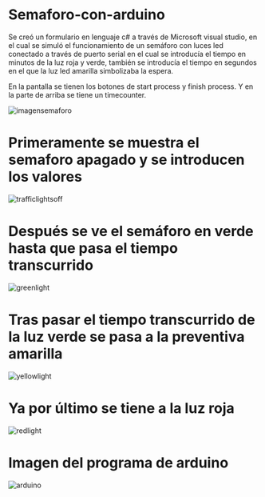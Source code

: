 # Semaforo-con-arduino
Se creó un formulario en lenguaje c# a través de Microsoft visual studio,  en el cual se simuló el funcionamiento de un semáforo con luces led conectado a través de puerto serial en el cual se introducía el tiempo en minutos de la luz roja y verde, también se introducía el tiempo en segundos en el que la luz led amarilla simbolizaba la espera.

En la pantalla se tienen los botones de start process y finish process. Y en la parte de arriba se tiene un timecounter.

![imagensemaforo](https://user-images.githubusercontent.com/74988499/139128942-35aab04c-961d-4ee0-a5bd-af3d048534c2.png)

# Primeramente se muestra el semaforo apagado y se introducen los valores

![trafficlightsoff](https://user-images.githubusercontent.com/74988499/139129373-7a51cb93-5a0c-4682-ab9c-6803507e05b9.jpeg)


# Después se ve el semáforo en verde hasta que pasa el tiempo transcurrido     
![greenlight](https://user-images.githubusercontent.com/74988499/139129622-55be9bf2-5465-490c-bf40-d1b77132e009.jpeg)

# Tras pasar el tiempo transcurrido de la luz verde se pasa a la preventiva amarilla
![yellowlight](https://user-images.githubusercontent.com/74988499/139129748-8c302b42-c048-4172-89af-c387c5b7760d.jpeg)

# Ya por último se tiene a la luz roja

![redlight](https://user-images.githubusercontent.com/74988499/139129872-eeb2222c-9417-4cfc-80a6-ad13645252bd.jpeg)

# Imagen del programa de arduino

![arduino](https://user-images.githubusercontent.com/74988499/139141464-c05d11e2-ecf7-464f-bb71-57a22a505bf0.jpg)
